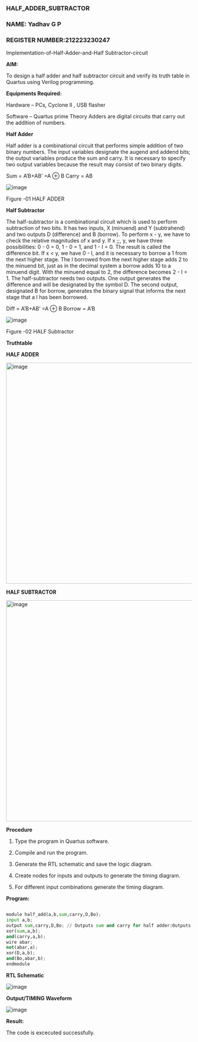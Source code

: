 ### HALF_ADDER_SUBTRACTOR

### NAME: Yadhav G P
### REGISTER NUMBER:212223230247

Implementation-of-Half-Adder-and-Half Subtractor-circuit

**AIM:**

To design a half adder and half subtractor circuit and verify its truth table in Quartus using Verilog programming.

**Equipments Required:**

Hardware – PCs, Cyclone II , USB flasher 

Software – Quartus prime Theory Adders are digital circuits that carry out the addition of numbers.

**Half Adder**

Half adder is a combinational circuit that performs simple addition of two binary numbers. The input variables designate the augend and addend bits; the output variables produce the sum and carry. It is necessary to specify two output variables because the result may consist of two binary digits.

Sum = A’B+AB’ =A ⊕ B Carry = AB

![image](https://github.com/naavaneetha/HALF_ADDER_SUBTRACTOR/assets/154305477/bd4a0b2c-cdbc-4184-ab08-81578f121e1f)

Figure -01 HALF ADDER

**Half Subtractor**

The half-subtractor is a combinational circuit which is used to perform subtraction of two bits. It has two inputs, X (minuend) and Y (subtrahend) and two outputs D (difference) and B (borrow). To perform x - y, we have to check the relative magnitudes of x and y. If x ;;, y, we have three possibilities: 0 - 0 = 0, 1 - 0 = 1, and 1 - I = 0. The result is called the difference bit. If x < y, we have 0 - I, and it is necessary to borrow a 1 from the next higher stage. The I borrowed from the next higher stage adds 2 to the minuend bit, just as in the decimal system a borrow adds 10 to a minuend digit. With the minuend equal to 2, the difference becomes 2 - I = 1. The half-subtractor needs two outputs. One output generates the difference and will be designated by the symbol D. The second output, designated B for borrow, generates the binary signal that informs the next stage that a I has been borrowed. 

Diff = A’B+AB’ =A ⊕ B
Borrow = A’B

 ![image](https://github.com/naavaneetha/HALF_ADDER_SUBTRACTOR/assets/154305477/d76b099c-513f-4e7c-843a-e2fd028a531a)

Figure -02 HALF Subtractor

**Truthtable**

**HALF ADDER**

<img width="598" alt="image" src="https://github.com/gauthamkrishna7/HALF_ADDER_SUBTRACTOR/assets/141175025/ee5ace6a-5e24-484b-980e-8cd9bb768c99">


**HALF SUBTRACTOR**

<img width="598" alt="image" src="https://github.com/gauthamkrishna7/HALF_ADDER_SUBTRACTOR/assets/141175025/a3b9c6b2-f803-4480-ac4d-3f6e1de988a3">



**Procedure**

1.	Type the program in Quartus software.

2.	Compile and run the program.

3.	Generate the RTL schematic and save the logic diagram.

4.	Create nodes for inputs and outputs to generate the timing diagram.

5.	For different input combinations generate the timing diagram.


**Program:**
```
```

```py
module half_add(a,b,sum,carry,D,Bo);
input a,b;
output sum,carry,D,Bo; // Outputs sum and carry for half adder:Outputs difference D,Borrow Bo for half subtractor
xor(sum,a,b);
and(carry,a,b);
wire abar;
not(abar,a);
xor(D,a,b);
and(Bo,abar,b);
endmodule
```

**RTL Schematic**

![image](https://github.com/gauthamkrishna7/HALF_ADDER_SUBTRACTOR/assets/141175025/8bcb44cf-772e-46e9-974a-888c998df9a7)


**Output/TIMING Waveform**

![image](https://github.com/gauthamkrishna7/HALF_ADDER_SUBTRACTOR/assets/141175025/f849f9b9-439f-4937-9ea7-920926b8e665)


**Result:**

The code is excecuted successfully.
